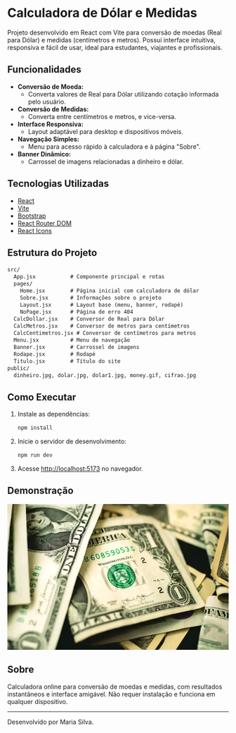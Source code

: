 
# Calculadora de Dólar e Medidas

Projeto desenvolvido em React com Vite para conversão de moedas (Real para Dólar) e medidas (centímetros e metros). Possui interface intuitiva, responsiva e fácil de usar, ideal para estudantes, viajantes e profissionais.

## Funcionalidades

- **Conversão de Moeda:**
  - Converta valores de Real para Dólar utilizando cotação informada pelo usuário.
- **Conversão de Medidas:**
  - Converta entre centímetros e metros, e vice-versa.
- **Interface Responsiva:**
  - Layout adaptável para desktop e dispositivos móveis.
- **Navegação Simples:**
  - Menu para acesso rápido à calculadora e à página "Sobre".
- **Banner Dinâmico:**
  - Carrossel de imagens relacionadas a dinheiro e dólar.

## Tecnologias Utilizadas

- [React](https://react.dev/)
- [Vite](https://vitejs.dev/)
- [Bootstrap](https://getbootstrap.com/)
- [React Router DOM](https://reactrouter.com/)
- [React Icons](https://react-icons.github.io/react-icons/)

## Estrutura do Projeto

```
src/
  App.jsx           # Componente principal e rotas
  pages/
    Home.jsx        # Página inicial com calculadora de dólar
    Sobre.jsx       # Informações sobre o projeto
    Layout.jsx      # Layout base (menu, banner, rodapé)
    NoPage.jsx      # Página de erro 404
  CalcDollar.jsx    # Conversor de Real para Dólar
  CalcMetros.jsx    # Conversor de metros para centímetros
  CalcCentimetros.jsx # Conversor de centímetros para metros
  Menu.jsx          # Menu de navegação
  Banner.jsx        # Carrossel de imagens
  Rodape.jsx        # Rodapé
  Titulo.jsx        # Título do site
public/
  dinheiro.jpg, dolar.jpg, dolar1.jpg, money.gif, cifrao.jpg
```

## Como Executar

1. Instale as dependências:
   ```bash
   npm install
   ```
2. Inicie o servidor de desenvolvimento:
   ```bash
   npm run dev
   ```
3. Acesse [http://localhost:5173](http://localhost:5173) no navegador.

## Demonstração

![Banner do projeto](public/dolar.jpg)

## Sobre

Calculadora online para conversão de moedas e medidas, com resultados instantâneos e interface amigável. Não requer instalação e funciona em qualquer dispositivo.

---
Desenvolvido por Maria Silva.
